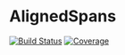 # AlignedSpans

[![Build Status](https://github.com/ericphanson/AlignedSpans.jl/actions/workflows/CI.yml/badge.svg?branch=main)](https://github.com/ericphanson/AlignedSpans.jl/actions/workflows/CI.yml?query=branch%3Amain)
[![Coverage](https://codecov.io/gh/ericphanson/AlignedSpans.jl/branch/main/graph/badge.svg)](https://codecov.io/gh/ericphanson/AlignedSpans.jl)
